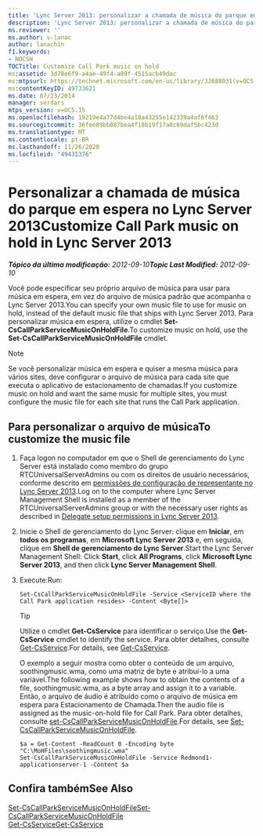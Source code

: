```yaml
---
title: 'Lync Server 2013: personalizar a chamada de música do parque em espera'
description: 'Lync Server 2013: personalizar a chamada de música do parque em espera.'
ms.reviewer: ''
ms.author: v-lanac
author: lanachin
f1.keywords:
- NOCSH
TOCTitle: Customize Call Park music on hold
ms:assetid: 3d78e6f9-a4ae-49f4-a89f-4515acb49dac
ms:mtpsurl: https://technet.microsoft.com/en-us/library/JJ688031(v=OCS.15)
ms:contentKeyID: 49733621
ms.date: 07/23/2014
manager: serdars
mtps_version: v=OCS.15
ms.openlocfilehash: 19219e4a77d4be4a18a43255e142339a4af6f463
ms.sourcegitcommit: 36fee89bb887bea4f18b19f17a8c69daf5bc423d
ms.translationtype: MT
ms.contentlocale: pt-BR
ms.lasthandoff: 11/26/2020
ms.locfileid: "49431376"
---
```

# <a name="customize-call-park-music-on-hold-in-lync-server-2013"></a><span data-ttu-id="758ca-103">Personalizar a chamada de música do parque em espera no Lync Server 2013</span><span class="sxs-lookup"><span data-stu-id="758ca-103">Customize Call Park music on hold in Lync Server 2013</span></span>

<div data-xmlns="http://www.w3.org/1999/xhtml">

<div class="topic" data-xmlns="http://www.w3.org/1999/xhtml" data-msxsl="urn:schemas-microsoft-com:xslt" data-cs="https://msdn.microsoft.com/">

<div data-asp="https://msdn2.microsoft.com/asp">



</div>

<div id="mainSection">

<div id="mainBody"><span data-ttu-id="758ca-104">

<span> </span></span><span class="sxs-lookup"><span data-stu-id="758ca-104">

<span> </span></span></span>

<span data-ttu-id="758ca-105">_**Tópico da última modificação:** 2012-09-10_</span><span class="sxs-lookup"><span data-stu-id="758ca-105">_**Topic Last Modified:** 2012-09-10_</span></span>

<span data-ttu-id="758ca-106">Você pode especificar seu próprio arquivo de música para usar para música em espera, em vez do arquivo de música padrão que acompanha o Lync Server 2013.</span><span class="sxs-lookup"><span data-stu-id="758ca-106">You can specify your own music file to use for music on hold, instead of the default music file that ships with Lync Server 2013.</span></span> <span data-ttu-id="758ca-107">Para personalizar música em espera, utilize o cmdlet **Set-CsCallParkServiceMusicOnHoldFile**.</span><span class="sxs-lookup"><span data-stu-id="758ca-107">To customize music on hold, use the **Set-CsCallParkServiceMusicOnHoldFile** cmdlet.</span></span>

<div>


> [!NOTE]  
> <span data-ttu-id="758ca-108">Se você personalizar música em espera e quiser a mesma música para vários sites, deve configurar o arquivo de música para cada site que executa o aplicativo de estacionamento de chamadas.</span><span class="sxs-lookup"><span data-stu-id="758ca-108">If you customize music on hold and want the same music for multiple sites, you must configure the music file for each site that runs the Call Park application.</span></span>



</div>

<div>

## <a name="to-customize-the-music-file"></a><span data-ttu-id="758ca-109">Para personalizar o arquivo de música</span><span class="sxs-lookup"><span data-stu-id="758ca-109">To customize the music file</span></span>

1.  <span data-ttu-id="758ca-110">Faça logon no computador em que o Shell de gerenciamento do Lync Server está instalado como membro do grupo RTCUniversalServerAdmins ou com os direitos de usuário necessários, conforme descrito em [permissões de configuração de representante no Lync Server 2013](lync-server-2013-delegate-setup-permissions.md).</span><span class="sxs-lookup"><span data-stu-id="758ca-110">Log on to the computer where Lync Server Management Shell is installed as a member of the RTCUniversalServerAdmins group or with the necessary user rights as described in [Delegate setup permissions in Lync Server 2013](lync-server-2013-delegate-setup-permissions.md).</span></span>

2.  <span data-ttu-id="758ca-111">Inicie o Shell de gerenciamento do Lync Server: clique em **Iniciar**, em **todos os programas**, em **Microsoft Lync Server 2013** e, em seguida, clique em **Shell de gerenciamento do Lync Server**.</span><span class="sxs-lookup"><span data-stu-id="758ca-111">Start the Lync Server Management Shell: Click **Start**, click **All Programs**, click **Microsoft Lync Server 2013**, and then click **Lync Server Management Shell**.</span></span>

3.  <span data-ttu-id="758ca-112">Execute:</span><span class="sxs-lookup"><span data-stu-id="758ca-112">Run:</span></span>
    
        Set-CsCallParkServiceMusicOnHoldFile -Service <ServiceID where the Call Park application resides> -Content <Byte[]>
    
    <div>
    

    > [!TIP]  
    > <span data-ttu-id="758ca-113">Utilize o cmdlet <STRONG>Get-CsService</STRONG> para identificar o serviço.</span><span class="sxs-lookup"><span data-stu-id="758ca-113">Use the <STRONG>Get-CsService</STRONG> cmdlet to identify the service.</span></span> <span data-ttu-id="758ca-114">Para obter detalhes, consulte <A href="https://docs.microsoft.com/powershell/module/skype/Get-CsService">Get-CsService</A>.</span><span class="sxs-lookup"><span data-stu-id="758ca-114">For details, see <A href="https://docs.microsoft.com/powershell/module/skype/Get-CsService">Get-CsService</A>.</span></span>

    
    </div>
    
    <span data-ttu-id="758ca-115">O exemplo a seguir mostra como obter o conteúdo de um arquivo, soothingmusic.wma, como uma matriz de byte e atribuí-lo a uma variável.</span><span class="sxs-lookup"><span data-stu-id="758ca-115">The following example shows how to obtain the contents of a file, soothingmusic.wma, as a byte array and assign it to a variable.</span></span> <span data-ttu-id="758ca-116">Então, o arquivo de áudio é atribuído como o arquivo de música em espera para Estacionamento de Chamada.</span><span class="sxs-lookup"><span data-stu-id="758ca-116">Then the audio file is assigned as the music-on-hold file for Call Park.</span></span> <span data-ttu-id="758ca-117">Para obter detalhes, consulte [set-CsCallParkServiceMusicOnHoldFile](https://docs.microsoft.com/powershell/module/skype/Set-CsCallParkServiceMusicOnHoldFile).</span><span class="sxs-lookup"><span data-stu-id="758ca-117">For details, see [Set-CsCallParkServiceMusicOnHoldFile](https://docs.microsoft.com/powershell/module/skype/Set-CsCallParkServiceMusicOnHoldFile).</span></span>
    
        $a = Get-Content -ReadCount 0 -Encoding byte "C:\MoHFiles\soothingmusic.wma"
        Set-CsCallParkServiceMusicOnHoldFile -Service Redmond1-applicationserver-1 -Content $a

</div>

<div>

## <a name="see-also"></a><span data-ttu-id="758ca-118">Confira também</span><span class="sxs-lookup"><span data-stu-id="758ca-118">See Also</span></span>


[<span data-ttu-id="758ca-119">Set-CsCallParkServiceMusicOnHoldFile</span><span class="sxs-lookup"><span data-stu-id="758ca-119">Set-CsCallParkServiceMusicOnHoldFile</span></span>](https://docs.microsoft.com/powershell/module/skype/Set-CsCallParkServiceMusicOnHoldFile)  
[<span data-ttu-id="758ca-120">Get-CsService</span><span class="sxs-lookup"><span data-stu-id="758ca-120">Get-CsService</span></span>](https://docs.microsoft.com/powershell/module/skype/Get-CsService)  
  

<span data-ttu-id="758ca-121"></div>

</div>

<span> </span>

</div>

</div>

</span><span class="sxs-lookup"><span data-stu-id="758ca-121"></div>

</div>

<span> </span>

</div>

</div>

</span></span></div>

